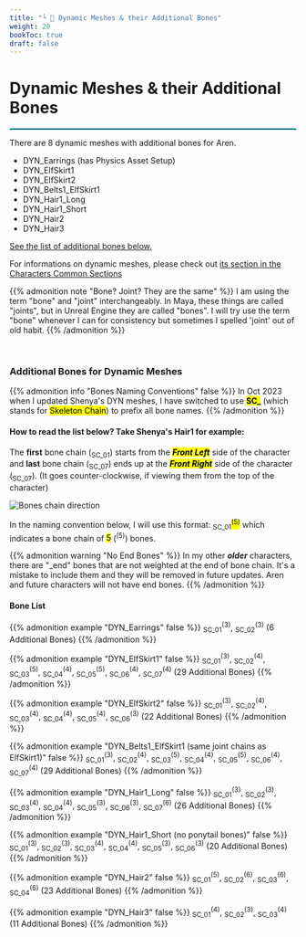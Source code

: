 ```yaml
---
title: "└ 🦴 Dynamic Meshes & their Additional Bones"
weight: 20
bookToc: true
draft: false
---
```


Dynamic Meshes & their Additional Bones
=======================================

<hr style="border: 1px solid #44c0c9;">

There are 8 dynamic meshes with additional bones for Aren.

* DYN_Earrings (has Physics Asset Setup)
* DYN_ElfSkirt1
* DYN_ElfSkirt2
* DYN_Belts1_ElfSkirt1
* DYN_Hair1_Long
* DYN_Hair1_Short
* DYN_Hair2
* DYN_Hair3

[See the list of additional bones below.](dynamic-meshes.md#bone-list)



For informations on dynamic meshes, please check out [its section in the Characters Common Sections](../general/dynamic-meshes.md)

{{% admonition note "Bone? Joint? They are the same" %}}
I am using the term "bone" and "joint" interchangeably. In Maya, these things are called "joints", but in Unreal Engine they are called "bones". I will try use the term "bone" whenever I can for consistency but sometimes I spelled 'joint' out of old habit.
{{% /admonition %}}

<br/>

<div class="bones">

### Additional Bones for Dynamic Meshes

{{% admonition info "Bones Naming Conventions" false %}}
In Oct 2023 when I updated Shenya's DYN meshes, I have switched to use **<mark>SC_</mark>** (which stands for <mark>Skeleton Chain</mark>) to prefix all bone names.
{{% /admonition %}}

#### How to read the list below? Take Shenya's Hair1 for example:

The **first** bone chain (<sub>SC_01</sub>) starts from the <mark>***Front Left***</mark> side of the character and **last** bone chain (<sub>SC_07</sub>) ends up at the <mark>***Front Right***</mark> side of the character (<sub>SC_07</sub>). (It goes counter-clockwise, if viewing them from the top of the character)

![Bones chain direction](../../shenya/img/bones/bones-chain-direction2.jpg)

In the naming convention below, I will use this format: <sub>SC_01</sub><mark><sup>(5)</sup></mark> which indicates a bone chain of <mark>5</mark> (<sup>(5)</sup>) bones.

{{% admonition warning "No End Bones" %}}
In my other ***older*** characters, there are "_end" bones that are not weighted at the end of bone chain. It's a mistake to include them and they will be removed in future updates. Aren and future characters will not have end bones.
{{% /admonition %}}

#### Bone List

{{% admonition example "DYN_Earrings" false %}}
<sub>SC_01</sub><sup>(3)</sup>, 
<sub>SC_02</sub><sup>(3)</sup>
(6 Additional Bones)
{{% /admonition %}}

{{% admonition example "DYN_ElfSkirt1" false %}}
<sub>SC_01</sub><sup>(3)</sup>, 
<sub>SC_02</sub><sup>(4)</sup>, 
<sub>SC_03</sub><sup>(5)</sup>, 
<sub>SC_04</sub><sup>(4)</sup>, 
<sub>SC_05</sub><sup>(5)</sup>, 
<sub>SC_06</sub><sup>(4)</sup>, 
<sub>SC_07</sub><sup>(4)</sup>
(29 Additional Bones)
{{% /admonition %}}

{{% admonition example "DYN_ElfSkirt2" false %}}
<sub>SC_01</sub><sup>(3)</sup>, 
<sub>SC_02</sub><sup>(4)</sup>, 
<sub>SC_03</sub><sup>(4)</sup>, 
<sub>SC_04</sub><sup>(4)</sup>, 
<sub>SC_05</sub><sup>(4)</sup>, 
<sub>SC_06</sub><sup>(3)</sup>
(22 Additional Bones)
{{% /admonition %}}

{{% admonition example "DYN_Belts1_ElfSkirt1 (same joint chains as ElfSkirt1)" false %}}
<sub>SC_01</sub><sup>(3)</sup>, 
<sub>SC_02</sub><sup>(4)</sup>, 
<sub>SC_03</sub><sup>(5)</sup>, 
<sub>SC_04</sub><sup>(4)</sup>, 
<sub>SC_05</sub><sup>(5)</sup>, 
<sub>SC_06</sub><sup>(4)</sup>, 
<sub>SC_07</sub><sup>(4)</sup>
(29 Additional Bones)
{{% /admonition %}}

{{% admonition example "DYN_Hair1_Long" false %}}
<sub>SC_01</sub><sup>(3)</sup>, 
<sub>SC_02</sub><sup>(3)</sup>, 
<sub>SC_03</sub><sup>(4)</sup>, 
<sub>SC_04</sub><sup>(4)</sup>, 
<sub>SC_05</sub><sup>(3)</sup>, 
<sub>SC_06</sub><sup>(3)</sup>, 
<sub>SC_07</sub><sup>(6)</sup>
(26 Additional Bones)
{{% /admonition %}}

{{% admonition example "DYN_Hair1_Short (no ponytail bones)" false %}}
<sub>SC_01</sub><sup>(3)</sup>, 
<sub>SC_02</sub><sup>(3)</sup>, 
<sub>SC_03</sub><sup>(4)</sup>, 
<sub>SC_04</sub><sup>(4)</sup>, 
<sub>SC_05</sub><sup>(3)</sup>, 
<sub>SC_06</sub><sup>(3)</sup>
(20 Additional Bones)
{{% /admonition %}}

{{% admonition example "DYN_Hair2" false %}}
<sub>SC_01</sub><sup>(5)</sup>, 
<sub>SC_02</sub><sup>(6)</sup>, 
<sub>SC_03</sub><sup>(6)</sup>, 
<sub>SC_04</sub><sup>(6)</sup>
(23 Additional Bones)
{{% /admonition %}}

{{% admonition example "DYN_Hair3" false %}}
<sub>SC_01</sub><sup>(4)</sup>, 
<sub>SC_02</sub><sup>(3)</sup>, 
<sub>SC_03</sub><sup>(4)</sup>
(11 Additional Bones)
{{% /admonition %}}

<br/>
